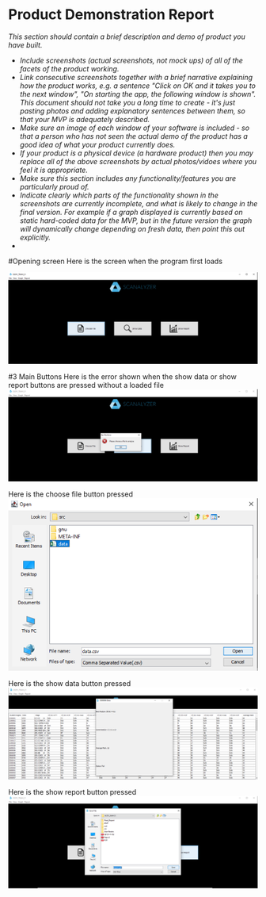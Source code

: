 # Product Demonstration Report

*This section should contain a brief description and demo of product you have built.*

* *Include screenshots (actual screenshots, not mock ups) of all of the facets of the product working.*
* *Link consecutive screenshots together with a brief narrative explaining how the product works, e.g. a sentence "Click on OK and it takes you to the next window", "On starting the app, the following window is shown".  This document should not take you a long time to create - it's just pasting photos and adding explanatory sentences between them, so that your MVP is adequately described.*
* *Make sure an image of each window of your software is included - so that a person who has not seen the actual demo of the product has a good idea of what your product currently does.*
* *If your product is a physical device (a hardware product) then you may replace all of the above screenshots by actual photos/vidoes where you feel it is appropriate.*
* *Make sure this section includes any functionality/features you are particularly proud of.*
* *Indicate clearly which parts of the functionality shown in the screenshots are currently incomplete, and what is likely to change in the final version.  For example if a graph displayed is currently based on static hard-coded data for the MVP, but in the future version the graph will dynamically change depending on fresh data, then point this out explicitly.*
* 

#Opening screen
Here is the screen when the program first loads

![FirstScreen](demonstration_images/FirstScreen.PNG)

#3 Main Buttons
Here is the error shown when the show data or show report buttons are pressed without a loaded file
![FirstScreen](demonstration_images/FileError.PNG)

Here is the choose file button pressed
![FirstScreen](demonstration_images/ChooseFile.PNG)

Here is the show data button pressed
![FirstScreen](demonstration_images/StudentData.PNG)

Here is the show report button pressed
![FirstScreen](demonstration_images/ShowReport.PNG)